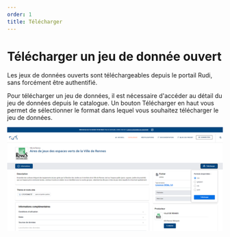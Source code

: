 ```yaml
---
order: 1
title: Télécharger
---
```


# Télécharger un jeu de donnée ouvert

Les jeux de données ouverts sont téléchargeables depuis le portail Rudi, sans forcément être authentifié.

Pour télécharger un jeu de données, il est nécessaire d'accéder au détail du jeu de données depuis le catalogue.
Un bouton Télécharger en haut vous permet de sélectionner le format dans lequel vous souhaitez télécharger le jeu de données.

![téléchargement](/assets/images/open-data/download.png)
